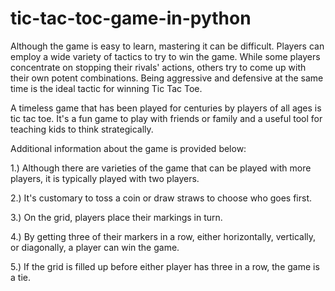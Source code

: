 # tic-tac-toc-game-in-python




Although the game is easy to learn, mastering it can be difficult. Players can employ a wide variety of tactics to try to win the game. While some players concentrate on stopping their rivals' actions, others try to come up with their own potent combinations. Being aggressive and defensive at the same time is the ideal tactic for winning Tic Tac Toe.

A timeless game that has been played for centuries by players of all ages is tic tac toe. It's a fun game to play with friends or family and a useful tool for teaching kids to think strategically.



Additional information about the game is provided below:



 1.) Although there are varieties of the game that can be played with more    players, it is typically played with two players.

  2.) It's customary to toss a coin or draw straws to choose who goes first.

  3.) On the grid, players place their markings in turn.

  4.) By getting three of their markers in a row, either horizontally, vertically,         or diagonally, a player can win the game.

 5.) If the grid is filled up before either player has three in a row, the game is a tie.



